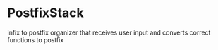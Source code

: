 # PostfixStack

infix to postfix organizer that receives user input and converts correct functions to postfix
